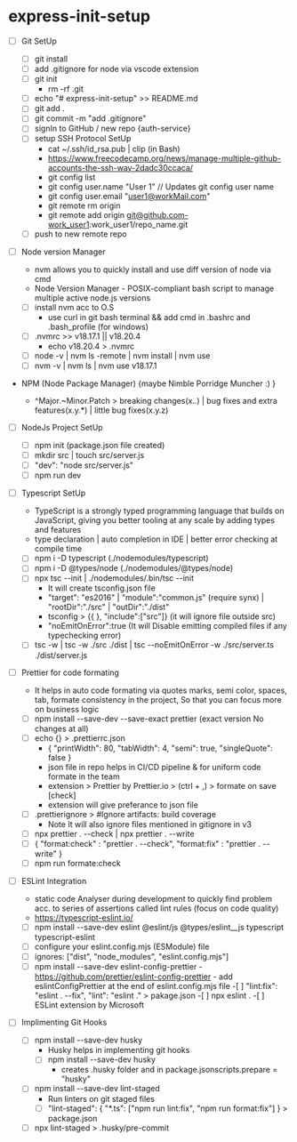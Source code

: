 # express-init-setup

-   [ ] Git SetUp

    -   [ ] git install
    -   [ ] add .gitignore for node via vscode extension
    -   [ ] git init
        -   rm -rf .git
    -   [ ] echo "# express-init-setup" >> README.md
    -   [ ] git add .
    -   [ ] git commit -m "add .gitignore"
    -   [ ] signIn to GitHub / new repo {auth-service}
    -   [ ] setup SSH Protocol SetUp
        -   cat ~/.ssh/id_rsa.pub | clip (in Bash)
        -   https://www.freecodecamp.org/news/manage-multiple-github-accounts-the-ssh-way-2dadc30ccaca/
        -   git config list
        -   git config user.name "User 1" // Updates git config user name
        -   git config user.email "user1@workMail.com"
        -   git remote rm origin
        -   git remote add origin git@github.com-work_user1:work_user1/repo_name.git
    -   [ ] push to new remote repo

-   [ ] Node version Manager

    -   nvm allows you to quickly install and use diff version of node via cmd
    -   Node Version Manager - POSIX-compliant bash script to manage multiple active node.js versions
    -   [ ] install nvm acc to O.S
        -   use curl in git bash terminal && add cmd in .bashrc and .bash_profile (for windows)
    -   [ ] .nvmrc >> v18.17.1 || v18.20.4
        -   echo v18.20.4 > .nvmrc
    -   [ ] node -v | nvm ls -remote | nvm install | nvm use
    -   [ ] nvm -v | nvm ls | nvm use v18.17.1

-   NPM (Node Package Manager) {maybe Nimble Porridge Muncher :) }

    -   ^Major.~Minor.Patch > breaking changes(x._._) | bug fixes and extra features(x.y.\*) | little bug fixes(x.y.z)

-   [ ] NodeJs Project SetUp

    -   [ ] npm init (package.json file created)
    -   [ ] mkdir src | touch src/server.js
    -   [ ] "dev": "node src/server.js"
    -   [ ] npm run dev

-   [ ] Typescript SetUp

    -   TypeScript is a strongly typed programming language that builds on JavaScript, giving you better tooling at any scale by adding types and features
    -   type declaration | auto completion in IDE | better error checking at compile time
    -   [ ] npm i -D typescript (./nodemodules/typescript)
    -   [ ] npm i -D @types/node (./nodemodules/@types/node)
    -   [ ] npx tsc --init | ./nodemodules/.bin/tsc --init
        -   It will create tsconfig.json file
        -   "target": "es2016" | "module":"common.js" (require synx) | "rootDir":"./src" | "outDir":"./dist"
        -   tsconfig > {{ }, "include":["src"]} (it will ignore file outside src)
        -   "noEmitOnError":true (It will Disable emitting compiled files if any typechecking error)
    -   [ ] tsc -w | tsc -w ./src ./dist | tsc --noEmitOnError -w ./src/server.ts ./dist/server.js

-   [ ] Prettier for code formating

    -   It helps in auto code formating via quotes marks, semi color, spaces, tab, formate consistency in the project, So that you can focus more on business logic
    -   [ ] npm install --save-dev --save-exact prettier (exact version No changes at all)
    -   [ ] echo {} > .prettierrc.json
        -   { "printWidth": 80, "tabWidth": 4, "semi": true, "singleQuote": false }
        -   json file in repo helps in CI/CD pipeline & for uniform code formate in the team
        -   extension > Prettier by Prettier.io > (ctrl + ,) > formate on save [check]
        -   extension will give preferance to json file
    -   [ ] .prettierignore > #Ignore artifacts: build coverage
        -   Note It will also ignore files mentioned in gitignore in v3
    -   [ ] npx prettier . --check | npx prettier . --write
    -   [ ] { "format:check" : "prettier . --check", "format:fix" : "prettier . --write" }
    -   [ ] npm run formate:check

-   [ ] ESLint Integration

    -   static code Analyser during development to quickly find problem acc. to series of assertions called lint rules (focus on code quality)
    -   https://typescript-eslint.io/
    -   [ ] npm install --save-dev eslint @eslint/js @types/eslint\_\_js typescript typescript-eslint
    -   [ ] configure your eslint.config.mjs (ESModule) file
    -   [ ] ignores: ["dist", "node_modules", "eslint.config.mjs"]
    -   [ ] npm install --save-dev eslint-config-prettier - https://github.com/prettier/eslint-config-prettier - add eslintConfigPrettier at the end of eslint.config.mjs file -[ ] "lint:fix": "eslint . --fix", "lint": "eslint ." > pakage.json -[ ] npx eslint . -[ ] ESLint extension by Microsoft

-   [ ] Implimenting Git Hooks
    -   [ ] npm install --save-dev husky
        -   Husky helps in implementing git hooks
        -   [ ] npm install --save-dev husky
            -   creates .husky folder and in package.jsonscripts.prepare = "husky"
    -   [ ] npm install --save-dev lint-staged
        -   Run linters on git staged files
        -   [ ] "lint-staged": { "\*.ts": ["npm run lint:fix", "npm run format:fix"] } > package.json
    -   [ ] npx lint-staged > .husky/pre-commit
